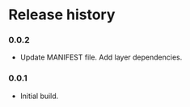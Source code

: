 # Release history

### 0.0.2

- Update MANIFEST file. Add layer dependencies.

### 0.0.1

- Initial build.
